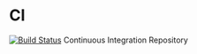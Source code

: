 # CI 
[![Build Status](https://travis-ci.com/danielpesa7/CI.svg?branch=master)](https://travis-ci.com/danielpesa7/CI)
Continuous Integration Repository